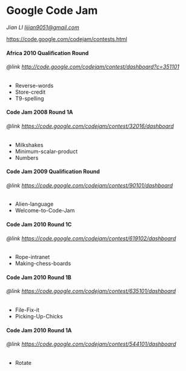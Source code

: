 # Google Code Jam
*Jian LI <lijian9051@gmail.com>*

https://code.google.com/codejam/contests.html

#### Africa 2010 Qualification Round
###### *@link http://code.google.com/codejam/contest/dashboard?c=351101*
- Reverse-words
- Store-credit
- T9-spelling

#### Code Jam 2008 Round 1A
###### *@link https://code.google.com/codejam/contest/32016/dashboard*
- Milkshakes
- Minimum-scalar-product
- Numbers

#### Code Jam 2009 Qualification Round
###### *@link https://code.google.com/codejam/contest/90101/dashboard*
- Alien-language
- Welcome-to-Code-Jam

#### Code Jam 2010 Round 1C
###### *@link https://code.google.com/codejam/contest/619102/dashboard*
- Rope-intranet
- Making-chess-boards

#### Code Jam 2010 Round 1B 
###### *@link https://code.google.com/codejam/contest/635101/dashboard*
- File-Fix-it
- Picking-Up-Chicks

#### Code Jam 2010 Round 1A
###### *@link https://code.google.com/codejam/contest/544101/dashboard*
- Rotate
